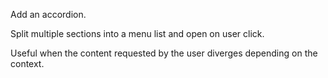 Add an accordion.

Split multiple sections into a menu list and open on user click.

Useful when the content requested by the user diverges depending on the context.
